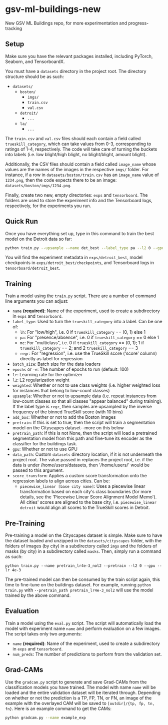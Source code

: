 # gsv-ml-buildings-new

New GSV ML Buildings repo, for more experimentation and progress-tracking

## Setup

Make sure you have the relevant packages installed, including PyTorch, Seaborn, and TensorboardX.

You must have a `datasets` directory in the project root. The directory structure should be as such:

- `datasets/`
  - `boston/`
    - `imgs/`
    - `train.csv`
    - `val.csv`
  - `detroit/`
    - `...`
  - `la/`
    - `...`

The `train.csv` and `val.csv` files should each contain a field called `trueskill_category`, which can take values from 0-3, corresponding to ratings of 1-4, respectively. The code will take care of turning the buckets into labels (i.e. low blight/high blight, no blight/blight, amount blight).

Additionally, the CSV files should contain a field called `image_name` whose values are the names of the images in the respective `imgs/` folder. For instance, if a row in `datasets/boston/train.csv` has an `image_name` value of `1234.png`, then the code expects there to be an image: `datasets/boston/imgs/1234.png`.

Finally, create two new, empty directories: `exps` and `tensorboard`. The folders are used to store the experiment info and the Tensorboard logs, respectively, for the experiments you run.

## Quick Run

Once you have everything set up, type in this command to train the best model on the Detroit data so far:

```sh
python train.py --upsample --name det_best --label_type pa --l2 0 --gpu
```

You will find the experiment metadata in `exps/detroit_best`, model checkpoints in `exps/detroit_best/checkpoints`, and Tensorboard logs in `tensorboard/detroit_best`.

## Training

Train a model using the `train.py` script. There are a number of command line arguments you can adjust:

- `name` **(required)**: Name of the experiment, used to create a subdirectory in `exps` and `tensorboard`.
- `label_type`: Used to turn the `trueskill_category` into a label. Can be one of:
  - `lh`: For "low/high", i.e. 0 if `trueskill_category` == (0, 1) else 1
  - `pa`: For "presence/absence", i.e. 0 if `trueskill_category` == 0 else 1
  - `mc`: For "multiclass", i.e. 0 if `trueskill_category` == (0, 1); 1 if `trueskill_category` == 2; and 2 `trueskill_category` == 3
  - `regr`: For "regression", i.e. use the TrueSkill score ('score' column) directly as label for regression
- `batch_size`: Batch size for the data loaders
- `epochs` or `-e`: The number of epochs to run (default: 100)
- `lr`: Learning rate for the optimizer
- `l2`: L2 regularization weight
- `weighted`: Whether or not to use class weights (i.e. higher weighted loss for instances that belong to low-count classes)
- `upsample`: Whether or not to upsample data (i.e. repeat instances from low-count classes so that all classes "appear balanced" during training). If the label type is `regr`, then samples are upsampled by the inverse frequency of the binned TrueSkill score (with 10 bins)
- `add_bos`: Whether or not to add the Boston images
- `pretrain`: If this is set to true, then the script will train a segmentation model on the Cityscapes dataset--more on this below
- `pretrain_path`: If this is not None, then the script will load a pretrained segmentation model from this path and fine-tune its encoder as the classifier for the buildings task.
- `gpu`: Whether or not to use GPU
- `data_path`: Custom `datasets` directory location, if it is not underneath the project root. The value passed in replaces the project root, i.e. if the data is under /home/users/datasets, then '/home/users/' would be passed to this argument.
- `score_transform`: Applies a custom score transformation onto the regression labels to align across cities. Can be:
  - `piecewise_linear [base city name]`: Uses a piecewise linear transformation based on each city's class boundaries (for more details, see the 'Piecewise Linear Score Alignment Model Memo'). All cities' scores are aligned to the base city, i.e. `piecewise_linear detroit` would align all scores to the TrueSkill scores in Detroit.

## Pre-Training

Pre-training a model on the Cityscapes dataset is simple. Make sure to have the dataset loaded and unzipped in the `datasets/cityscapes` folder, with the folders of images (by city) in a subdirectory called `imgs` and the folders of masks (by city) in a subdirectory called `masks`. Then, simply run a command as such:

```
python train.py --name pretrain_lr4e-3_nol2 --pretrain --l2 0 --gpu --lr 4e-3
```

The pre-trained model can then be consumed by the train script again, this time to fine-tune on the buildings dataset. For example, running `python train.py` with `--pretrain_path pretrain_lr4e-3_nol2` will use the model trained by the above command.

## Evaluation
Train a model using the `eval.py` script. The script will automatically load the model with experiment name `name` and perform evaluation on a few images. The script takes only two arguments:

- `name` **(required)**: Name of the experiment, used to create a subdirectory in `exps` and `tensorboard`.
- `num_preds`: The number of predictions to perform from the validation set.

## Grad-CAMs

Use the `gradcam.py` script to generate and save Grad-CAMs from the classification models you have trained. The model with name `name` will be loaded and the entire validation dataset will be iterated through. Depending on whether or not the prediction is a TP, FP, TN, or FN, an image of the example with the overlayed CAM will be saved to `[outdir]/{tp, fp, tn, fn}`. Here is an example command to get the CAMs:

```sh
python gradcam.py --name example_exp
```
